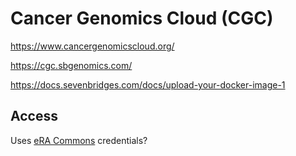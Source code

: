 

#	Cancer Genomics Cloud (CGC)



https://www.cancergenomicscloud.org/


https://cgc.sbgenomics.com/


https://docs.sevenbridges.com/docs/upload-your-docker-image-1




##	Access

Uses [eRA Commons](docs/eRACommons) credentials?


